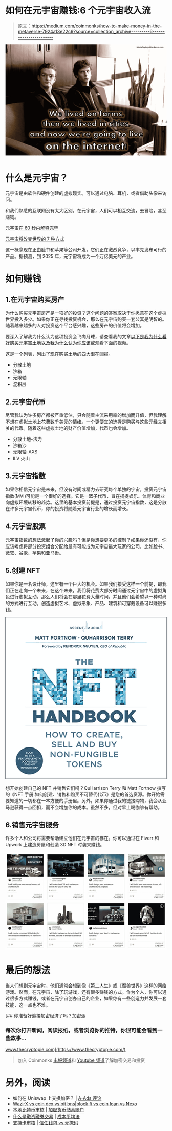 # 如何在元宇宙赚钱:6 个元宇宙收入流

> 原文：<https://medium.com/coinmonks/how-to-make-money-in-the-metaverse-7924a13e22c9?source=collection_archive---------6----------------------->

![](img/33bc5ad5fec228ed5a1add0df2c909bc.png)

# 什么是元宇宙？

元宇宙是由软件和硬件创建的虚拟现实。可以通过电脑、耳机，或者借助头像来访问。

和我们熟悉的互联网没有太大区别。在元宇宙，人们可以相互交流，去冒险，甚至赚钱。

[元宇宙在 60 秒内解释完毕](https://www.thecryptopie.com/post/the-metaverse-explained-in-60-secs)

[元宇宙将改变世界的 7 种方式](https://www.thecryptopie.com/post/7-ways-the-metaverse-will-change-the-world-and-you)

这一概念现在正由脸书和苹果等公司开发，它们正在激烈竞争，以率先发布可行的产品。据预测，到 2025 年，元宇宙将成为一个万亿美元的产业。

# 如何赚钱

## 1.在元宇宙购买房产

为什么购买元宇宙房产是一项好的投资？这个问题的答案取决于你愿意在这个虚拟世界投入多少。如果你正在寻找投资机会，那么在元宇宙购买一套公寓是明智的。随着越来越多的人对投资这个平台感兴趣，这些房产的价值将会增加。

要深入了解我为什么认为这项投资会飞向月球，请查看我的文章[以下是我为什么看好购买元宇宙土地以及我为什么认为你应该](https://www.thecryptopie.com/post/why-im-bullish-on-buying-metaverse-land)或观看下面的视频。

这是一个列表，列出了现在购买土地的四大潜在回报。

*   分散土地
*   沙箱
*   无限轴
*   淀积层

## 2.元宇宙代币

尽管我认为许多房产都被严重低估，只会随着主流采用率的增加而升值，但我理解不想在虚拟土地上花费数千美元的情绪。一个更便宜的选择是购买与这些元经文相关的代币。随着这些虚拟土地的财产价值增加，代币也会增加。

*   分散土地-法力
*   沙箱沙
*   无限轴-AXS
*   ILV 火山

## 3.元宇宙指数

如果你相信元宇宙是未来，但没有时间或精力去研究每个单独的宇宙，投资元宇宙指数(MVI)可能是一个很好的选择。它是一篮子代币，旨在捕捉娱乐、体育和商业向虚拟环境转移的趋势。这里的基本投资前提是，通过投资元宇宙指数，这是分散在许多元宇宙代币，你的投资将随着元宇宙行业的增长而增长。

## 4.元宇宙股票

元宇宙指数的想法激起了你的兴趣吗？但是你想要更多的控制？如果你还没有，你应该考虑将部分投资组合分配给最有可能成为元宇宙最大玩家的公司，比如脸书、微软、谷歌、苹果和亚马逊。

## 5.创建 NFT

如果你是一名设计师，这里有一个巨大的机会。如果我们接受这样一个前提，即我们正在走向一个未来，在这个未来，我们将花费大部分时间通过元宇宙中的虚拟角色进行虚拟互动，那么人们将会在那里花费大量时间，并且他们会希望以一种时尚的方式进行互动。创造虚拟艺术、虚拟形象、产品、建筑和可穿戴设备可以赚很多钱。

[![](img/ba0a2adfa79486419e135a953e12e9a8.png)](https://www.amazon.ca/NFT-Handbook-Create-Non-Fungible-Tokens/dp/111983838X?_encoding=UTF8&qid=&sr=&linkCode=ll1&tag=fusuy-20&linkId=fa9b5b7eef197942e0feba3e4be796c5&language=en_CA&ref_=as_li_ss_tl)

想开始创建自己的 NFT 并销售它们吗？QuHarrison Terry 和 Matt Fortnow 撰写的《NFT 手册:如何创建、销售和购买不可替代代币》是您的首选资源。你开始需要知道的一切都在一本方便的手册里。另外，如果你通过我的链接购物，我会从亚马逊获得一点回扣，而不会增加你的成本。虽然不多，但对早上喝咖啡有帮助。

## 6.销售元宇宙服务

许多个人和公司将需要帮助建立他们在元宇宙的存在。你可以通过在 Fiverr 和 Upwork 上建造房屋和创造 3D NFT 时装来赚钱。

![](img/fd34e0972cb97d63db638bb1d8bbc24f.png)

# 最后的想法

当人们想到元宇宙时，他们通常会想到像《第二人生》或《魔兽世界》这样的网络游戏。然而，在元宇宙，除了玩游戏，还有很多赚钱的方式。作为个人，你可以通过很多方式赚钱，或者在元宇宙创办自己的企业，如果你有一些创造力并发展一套技能，这一点也不难。

[](https://www.thecryptopie.com/) [## 你准备好迎接加密经济了吗？加密派

### 每次你打开新闻，阅读报纸，或者浏览你的推特，你很可能会看到一些故事…

www.thecryptopie.com](https://www.thecryptopie.com/) 

> 加入 Coinmonks [电报频道](https://t.me/coincodecap)和 [Youtube 频道](https://www.youtube.com/c/coinmonks/videos)了解加密交易和投资

# 另外，阅读

*   如何在 Uniswap 上交换加密？ | [A-Ads 评论](https://coincodecap.com/a-ads-review)
*   [WazirX vs coin dcx vs bit bns](/coinmonks/wazirx-vs-coindcx-vs-bitbns-149f4f19a2f1)|[block fi vs coin loan vs Nexo](/coinmonks/blockfi-vs-coinloan-vs-nexo-cb624635230d)
*   [本地比特币审核](/coinmonks/localbitcoins-review-6cc001c6ed56) | [加密货币储蓄账户](https://coincodecap.com/cryptocurrency-savings-accounts)
*   [什么是融资融券交易](https://coincodecap.com/margin-trading) | [成本平均法](https://coincodecap.com/dca)
*   [支持卡审核](https://coincodecap.com/uphold-card-review) | [信任钱包 vs 元掩码](https://coincodecap.com/trust-wallet-vs-metamask)